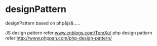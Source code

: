 designPattern
=============

designPattern based on php&js&.....

JS design pattern refer:www.cnblogs.com/TomXu/
php design pattern refer:http://www.phppan.com/php-design-pattern/
